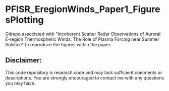 # PFISR_EregionWinds_Paper1_FiguresPlotting
Gitrepo associated with "Incoherent Scatter Radar Observations of Auroral E-region Thermospheric Winds: The Role of Plasma Forcing near Summer Solstice" to reproduce the figures within the paper.

## Disclaimer:
This code repository is research code and may lack sufficient comments or descriptions.
You are strongly encouraged to contact me with any questions you may have.
